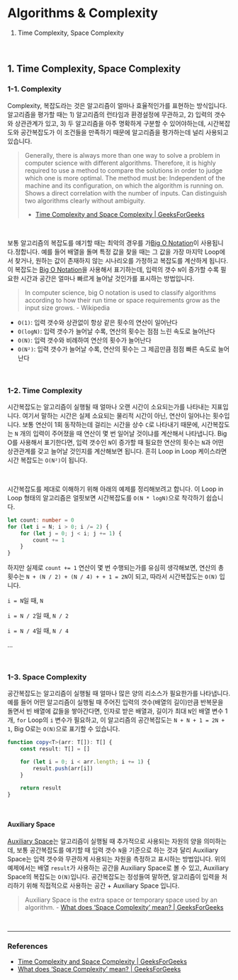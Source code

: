 # Algorithms & Complexity

1. Time Complexity, Space Complexity

<br />

## 1. Time Complexity, Space Complexity

### 1-1. Complexity

Complexity, 복잡도라는 것은 알고리즘이 얼마나 효율적인가를 표현하는 방식입니다. 알고리즘을 평가할 때는 1) 알고리즘의 런타임과 환경설정에 무관하고, 2) 입력의 갯수와 상관관계가 있고, 3) 두 알고리즘을 아주 명확하게 구분할 수 있어야하는데, 시간복잡도와 공간복잡도가 이 조건들을 만족하기 때문에 알고리즘을 평가하는데 널리 사용되고 있습니다.

> Generally, there is always more than one way to solve a problem in computer science with different algorithms. Therefore, it is highly required to use a method to compare the solutions in order to judge which one is more optimal. The method must be:
> Independent of the machine and its configuration, on which the algorithm is running on.
> Shows a direct correlation with the number of inputs.
> Can distinguish two algorithms clearly without ambiguity.
>- [Time Complexity and Space Complexity | GeeksForGeeks](https://www.geeksforgeeks.org/time-complexity-and-space-complexity/)

<br />

보통 알고리즘의 복잡도를 얘기할 때는 최악의 경우를 가[Big O Notation](https://en.wikipedia.org/wiki/Big_O_notation)이 사용됩니다.정합니다. 예를 들어 배열을 돌며 특정 값을 찾을 때는 그 값을 가장 마지막 Loop에서 찾거나, 원하는 값이 존재하지 않는 시나리오를 가정하고 복잡도를 계산하게 됩니다. 이 복잡도는 [Big O Notation](https://en.wikipedia.org/wiki/Big_O_notation)을 사용해서 표기하는데, 입력의 갯수 `N`이 증가할 수록 필요한 시간과 공간은 얼마나 빠르게 늘어날 것인가를 표시하는 방법입니다.

> In computer science, big O notation is used to classify algorithms according to how their run time or space requirements grow as the input size grows. - Wikipedia

- `O(1)`: 입력 갯수와 상관없이 항상 같은 횟수의 연산이 일어난다
- `O(logN)`: 입력 갯수가 늘어날 수록, 연산의 횟수는 점점 느린 속도로 늘어난다
- `O(N)`: 입력 갯수와 비례하여 연산의 횟수가 늘어난다
- `O(N²)`: 입력 갯수가 늘어날 수록, 연산의 횟수는 그 제곱만큼 점점 빠른 속도로 늘어난다

<br />

### 1-2. Time Complexity

시간복잡도는 알고리즘이 실행될 때 얼마나 오랜 시간이 소요되는가를 나타내는 지표입니다. 여기서 말하는 시간은 실제 소요되는 물리적 시간이 아닌, 연산이 일어나는 횟수입니다. 보통 연산이 1회 동작하는데 걸리는 시간을 상수 `C`로 나타내기 때문에, 시간복잡도는 `N` 개의 입력이 주어졌을 때 연산이 몇 번 일어날 것이냐를 계산해서 나타냅니다. Big O를 사용해서 표기한다면, 입력 갯수인 `N`이 증가할 때 필요한 연산의 횟수는 `N`과 어떤 상관관계를 갖고 늘어날 것인지를 계산해보면 됩니다. 흔히 Loop in Loop 케이스라면 시간 복잡도는 `O(N²)`이 됩니다.

<br />

시간복잡도를 제대로 이해하기 위해 아래의 예제를 정리해보려고 합니다. 이 Loop in Loop 형태의 알고리즘은 얼핏보면 시간복잡도를 `O(N * logN)`으로 착각하기 쉽습니다.

```typescript
let count: number = 0
for (let i = N; i > 0; i /= 2) {
    for (let j = 0; j < i; j += 1) {
        count += 1
    }
}
```

하지만 실제로 `count += 1` 연산이 몇 번 수행되는가를 유심히 생각해보면, 연산의 총 횟수는 `N + (N / 2) + (N / 4) + + 1 = 2N`이 되고, 따라서 시간복잡도는 `O(N)` 입니다.

`i = N`일 때, `N`

`i = N / 2`일 때, `N / 2`

`i = N / 4`일 때, `N / 4`

...

<br />

### 1-3. Space Complexity

공간복잡도는 알고리즘이 실행될 때 얼마나 많은 양의 리소스가 필요한가를 나타냅니다. 예를 들어 어떤 알고리즘이 실행될 때 주어진 입력의 갯수(배열의 길이)만큼 반복문을 돌면서 빈 배열에 값들을 쌓아간다면, 인자로 받은 배열과, 길이가 최대 `N`인 배열 변수 1 개, `for` Loop의 `i` 변수가 필요하고, 이 알고리즘의 공간복잡도는 `N + N + 1 = 2N + 1`, Big O로는 `O(N)`으로 표기할 수 있습니다.

```typescript
function copy<T>(arr: T[]): T[] {
    const result: T[] = []

    for (let i = 0; i < arr.length; i += 1) {
        result.push(arr[i])
    }

    return result
}
```

<br />

#### Auxiliary Space

[Auxiliary Space](https://en.wikipedia.org/wiki/Space_complexity#Auxiliary_space_complexity)는 알고리즘이 실행될 때 추가적으로 사용되는 자원의 양을 의미하는데, 보통 공간복잡도를 얘기할 때 입력 갯수 `N`을 기준으로 하는 것과 달리 Auxiliary Space는 입력 갯수와 무관하게 사용되는 자원을 측정하고 표시하는 방법입니다. 위의 예제에서는 배열 `result`가 사용하는 공간을 Auxiliary Space로 볼 수 있고, Auxiliary Space의 복잡도는 `O(N)`입니다. 공간복잡도는 정성들여 말하면, 알고리즘이 입력을 처리하기 위해 직접적으로 사용하는 공간 + Auxiliary Space 입니다.

> Auxiliary Space is the extra space or temporary space used by an algorithm. - [What does ‘Space Complexity’ mean? | GeeksForGeeks](https://www.geeksforgeeks.org/g-fact-86/)

<br />

---

### References

- [Time Complexity and Space Complexity | GeeksForGeeks](https://www.geeksforgeeks.org/time-complexity-and-space-complexity/)
- [What does ‘Space Complexity’ mean? | GeeksForGeeks](https://www.geeksforgeeks.org/g-fact-86/)
